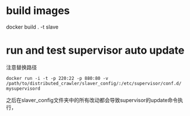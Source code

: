# build images
docker build . -t slave

# run and test supervisor auto update
注意替换路径

    docker run -i -t -p 220:22 -p 880:80 -v /path/to/distributed_crawler/slaver_config/:/etc/supervisor/conf.d/ mysupervisord
   
之后在slaver_config文件夹中的所有改动都会导致supervisor的update命令执行，